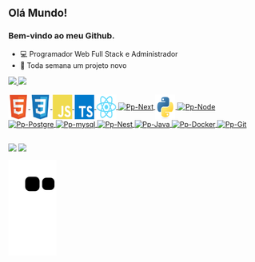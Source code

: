 ## Olá Mundo!
### Bem-vindo ao meu Github.

- 💻 Programador Web Full Stack e Administrador
- 🌱 Toda semana um projeto novo

<div>
  <a href="https://github.com/PetrusLobato">
  <img height="180em" src="https://github-readme-stats.vercel.app/api?username=PetrusLobato&show_icons=true&theme=dark&include_all_commits=true&count_private=true"/>
  <img height="180em" src="https://github-readme-stats.vercel.app/api/top-langs/?username=PetrusLobato&layout=compact&langs_count=16&theme=dark"/>
</div>
<div style="display: inline_block"><br>
  <img align="center" alt="Pp-HTML" height="50" width="40" src="https://raw.githubusercontent.com/devicons/devicon/master/icons/html5/html5-original.svg">
  <img align="center" alt="Pp-CSS" height="50" width="40" src="https://raw.githubusercontent.com/devicons/devicon/master/icons/css3/css3-original.svg">
  <img align="center" alt="Pp-Js" height="50" width="40" src="https://raw.githubusercontent.com/devicons/devicon/master/icons/javascript/javascript-plain.svg">
  <img align="center" alt="Pp-Ts" height="50" width="40" src="https://raw.githubusercontent.com/devicons/devicon/master/icons/typescript/typescript-plain.svg">
  <img align="center" alt="Pp-React" height="50" width="40" src="https://raw.githubusercontent.com/devicons/devicon/master/icons/react/react-original.svg">
  <img align="center" alt="Pp-Next" height="50" width="40" src="https://cdn.jsdelivr.net/gh/devicons/devicon/icons/nextjs/nextjs-original.svg" />
  <img align="center" alt="Pp-Python" height="50" width="40" src="https://raw.githubusercontent.com/devicons/devicon/master/icons/python/python-original.svg">
  <img align="center" alt="Pp-Node" height="70" width="60"  src="https://cdn.jsdelivr.net/gh/devicons/devicon/icons/nodejs/nodejs-plain-wordmark.svg">
  <img align="center" alt="Pp-Postgre" height="50" width="40"  src="https://cdn.jsdelivr.net/gh/devicons/devicon/icons/postgresql/postgresql-original.svg" />
  <img align="center" alt="Pp-mysql" height="50" width="40" src="https://cdn.jsdelivr.net/gh/devicons/devicon/icons/mysql/mysql-original.svg" />      
  <img align="center" alt="Pp-Nest" height="50" width="40" src="https://cdn.jsdelivr.net/gh/devicons/devicon@latest/icons/nestjs/nestjs-original.svg" />
  <img align="center" alt="Pp-Java" height="70" width="60" src="https://cdn.jsdelivr.net/gh/devicons/devicon@latest/icons/java/java-original-wordmark.svg" />
  <img align="center" alt="Pp-Docker" height="60" width="50" src="https://cdn.jsdelivr.net/gh/devicons/devicon@latest/icons/docker/docker-original-wordmark.svg" />
  <img align="center" alt="Pp-Git" height="90" width="60" src="https://cdn.jsdelivr.net/gh/devicons/devicon@latest/icons/git/git-plain-wordmark.svg" />
           
</div>

##

<div> 
  <a href="https://instagram.com/petruslobato" target="_blank"><img src="https://img.shields.io/badge/-Instagram-%23E4405F?style=for-the-badge&logo=instagram&logoColor=white" target="_blank"></a>
  <a href="https://www.linkedin.com/in/petruslobato/" target="_blank"><img src="https://img.shields.io/badge/-LinkedIn-%230077B5?style=for-the-badge&logo=linkedin&logoColor=white" target="_blank"></a>
</div>

![Snake animation](https://github.com/rafaballerini/rafaballerini/blob/output/github-contribution-grid-snake.svg)

  


